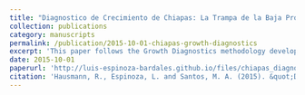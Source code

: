 ```yaml
---
title: "Diagnostico de Crecimiento de Chiapas: La Trampa de la Baja Productividad"
collection: publications
category: manuscripts
permalink: /publication/2015-10-01-chiapas-growth-diagnostics
excerpt: 'This paper follows the Growth Diagnostics methodology developed by Hausmann, Rodrik and Velasco (2005), and adapts it to the subnational context to identify the most binding constraints to economic growth in Chiapas. Our conclusion is that Chiapas suffers from a (low) productivity trap. Its main problem is a low complexity economy, a reflection of its few productive capabilities.'
date: 2015-10-01
paperurl: 'http://luis-espinoza-bardales.github.io/files/chiapas_diagnostics_cid_wp_304.pdf'
citation: 'Hausmann, R., Espinoza, L. and Santos, M. A. (2015). &quot;Diagnóstico de Crecimiento de ChiapasL La Trampa de la Baja Productividad.&quot; <i>CID Working Paper</i>. No. 304.'
---
```

